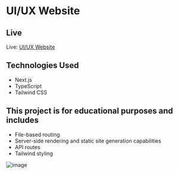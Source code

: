 # UI/UX Website

## Live 
Live: [UI/UX Website](https://ui-ux-murex.vercel.app)

## Technologies Used
- Next.js
- TypeScript
- Tailwind CSS

## This project is for educational purposes and includes

- File-based routing 
- Server-side rendering and static site generation capabilities
- API routes
- Tailwind styling 

![image](https://github.com/user-attachments/assets/ef32f9b1-6f70-4b46-ae67-fa09e0d1a4e2)
